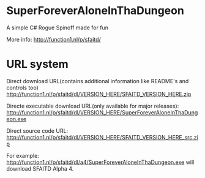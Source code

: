 # SuperForeverAloneInThaDungeon
A simple C# Rogue Spinoff made for fun

More info: http://function1.nl/p/sfaitd/

# URL system
Direct download URL(contains additional information like README's and controls too)
http://function1.nl/p/sfaitd/dl/VERSION_HERE/SFAITD_VERSION_HERE.zip

Directe executable download URL(only available for major releases): http://function1.nl/p/sfaitd/dl/VERSION_HERE/SuperForeverAloneInThaDungeon.exe

Direct source code URL: http://function1.nl/p/sfaitd/dl/VERSION_HERE/SFAITD_VERSION_HERE_src.zip

For example: http://function1.nl/p/sfaitd/dl/a4/SuperForeverAloneInThaDungeon.exe will download SFAITD Alpha 4.
